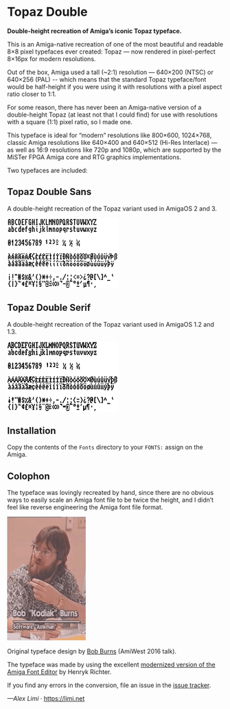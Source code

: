 # Topaz Double

**Double-height recreation of Amiga’s iconic Topaz typeface.**

This is an Amiga-native recreation of one of the most beautiful and readable 8×8 pixel typefaces ever created: Topaz — now rendered in pixel-perfect 8×16px for modern resolutions.

Out of the box, Amiga used a tall (~2:1) resolution — 640×200 (NTSC) or 640×256 (PAL) -- which means that the standard Topaz typeface/font would be half-height if you were using it with resolutions with a pixel aspect ratio closer to 1:1.

For some reason, there has never been an Amiga-native version of a double-height Topaz (at least not that I could find) for use with resolutions with a square (1:1) pixel ratio, so I made one.

This typeface is ideal for “modern” resolutions like 800×600, 1024×768, classic Amiga resolutions like 640×400 and 640×512 (Hi-Res Interlace) — as well as 16:9 resolutions like 720p and 1080p, which are supported by the MiSTer FPGA Amiga core and RTG graphics implementations.

Two typefaces are included:

## Topaz Double Sans

A double-height recreation of the Topaz variant used in AmigaOS 2 and 3.

<img src="Images/Topaz Double Sans.png">

## Topaz Double Serif

A double-height recreation of the Topaz variant used in AmigaOS 1.2 and 1.3.

<img src="Images/Topaz Double Serif.png">

## Installation

Copy the contents of the `Fonts` directory to your `FONTS:` assign on the Amiga.

## Colophon

The typeface was lovingly recreated by hand, since there are no obvious ways to easily scale an Amiga font file to be twice the height, and I didn’t feel like reverse engineering the Amiga font file format.

<img src="Images/BobBurns.gif">

Original typeface design by [Bob Burns] (AmiWest 2016 talk).

The typeface was made by using the excellent [modernized version of the Amiga Font Editor](http://bax.comlab.uni-rostock.de/en/projects/fonted/) by Henryk Richter.

If you find any errors in the conversion, file an issue in the [issue tracker].

*—Alex Limi* · https://limi.net

[issue tracker]:https://github.com/amigavision/DoubleTopaz/issues
[Bob Burns]:https://youtu.be/p_A_ZrDaF9w
